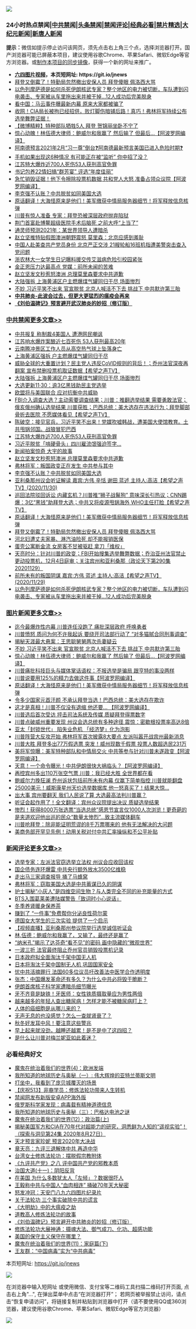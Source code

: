 ![](https://raw.githubusercontent.com/fqnews/bnews/master/64photo/fqnews-qr.jpg)

<div id="tt">
<h3>24小时热点禁闻|<a href="#%E4%B8%AD%E5%85%B1%E7%A6%81%E9%97%BB%E6%9B%B4%E5%A4%9A%E6%96%87%E7%AB%A0">中共禁闻</a>|<a href="#%E5%9B%BE%E7%89%87%E6%96%B0%E9%97%BB%E6%9B%B4%E5%A4%9A%E6%96%87%E7%AB%A0">头条禁闻</a>|<a href="#%E6%96%B0%E9%97%BB%E8%AF%84%E8%AE%BA%E6%9B%B4%E5%A4%9A%E6%96%87%E7%AB%A0">禁闻评论|<a href="#%E5%BF%85%E7%9C%8B%E7%BB%8F%E5%85%B8%E5%A5%BD%E6%96%87">经典必看|<a href="/video.md#%E7%A6%81%E7%89%87%E7%B2%BE%E9%80%89">禁片精选</a>|<a href="https://github.com/fqnews/djy/blob/master/gb/nf1351518.md#1">大纪元新闻</a>|<a href="https://github.com/fqnews/ntdtv/blob/master/gb/prog204.md#1">新唐人新闻</a></h3>
<div><b>提示：</b>微信如提示停止访问该网页，须先点击右上角三个点，选择浏览器打开。国产浏览器可能已屏蔽本项目，建议使用谷歌Chrome、苹果Safari、微软Edge等官方浏览器。或<a href="https://github.com/fqnews/bnews/blob/master/%E5%88%B6%E4%BD%9Cgit%E7%A6%81%E9%97%BB%E9%95%9C%E5%83%8F.md">制作本项目的同步镜像</a>，获得一个新的网址来推广。</div>
<ul>
<li><b><a href="http://d1.bdrive.tk/64.mp4" target="_blank">六四图片视频</a>，本页短网址: https://git.io/jnews</b></li>
<li><a href="/cbnews/20201130/1439437.md">拜登又倒霉了！特勤局忽然撤出安保人员 拜登傻眼 佩洛西大骂</a></li>
<li><a href="/comments/20201130/1439252.md">以色列摩萨德是如何杀死伊朗核武专家？整个地区的电力被切断，车队遭到闪电袭击、专家被从车里拖出来并被干掉…12人成功后完美脱身</a></li>
<li><a href="/finance/20201130/1439488.md">看中国：马云事件曝最新内幕 原来大家都被骗了</a></li>
<li><a href="/bannedvideo/20201130/1439653.md">收网！CIA局长被拘已经招供，败灯脚伤暗铺后路！真巧！弗林将军持续公布选举舞弊证据！</a></li>
<li><a href="/comments/20201130/1439469.md">【微博精粹】特种部队牺牲5人 拜登 贺锦丽坐卧不宁了</a></li>
<li><a href="/topimagenews/20201130/1439556.md">惊心动魄！林伍德大律师：鲍威尔和我赢了 然后输了 但最后...【阿波罗网编译】</a></li>
<li><a href="/bannedvideo/20201130/1439348.md">阿南德预言2021年2月“习一尊”倒台❓阿南德最新预言美国已进入危险时期❓</a></li>
<li><a href="/lifebaike/20201130/1439535.md">手机如果出现这6种情况 有可能正在被“监听” 你中招了没？</a></li>
<li><a href="/cbnews/20201130/1439584.md">江苏特大爆炸近700人死伤53人获刑高官免罪</a></li>
<li><a href="/cnnews/20201130/1439593.md">书记包养22情妇搞“群芳宴” 评选“年度佳丽”</a></li>
<li><a href="/cnnews/20201130/1439498.md">急忙销毁证据！他下令擦除投票机数据 共和党人大怒 准备占领众议院【阿波罗网编译】</a></li>
<li><a href="/cbnews/20201130/1439513.md">李克强不认账？中共脱贫如同美国大选</a></li>
<li><a href="/comments/20201130/1439481.md">原话翻译！大海怪原来是他们！美军缴获中情局服务器细节！将军释放信息核弹</a></li>
<li><a href="/cnnews/20201130/1439592.md">川普有惊人准备 专家：拜登恐被深层政府抛弃陷狱</a></li>
<li><a href="/cbnews/20201130/1439305.md">荆门首富赴博鳌超级医院手术后脑死 之前大呼“上当了”</a></li>
<li><a href="/comments/20201130/1439379.md">通灵师预测2021年：某世界领导人遭暗杀</a></li>
<li><a href="/comments/20201130/1439542.md">赵立坚推特贴假图澳洲朝野震怒 莫里森：北京应感到羞耻</a></li>
<li><a href="/headline/20201130/1439554.md">中国人赴美查共产党员身份 北京严正交涉 21艘轮船16班机指遭美警突击查入党问题</a></li>
<li><a href="/headline/20201130/1439651.md">浙农林大一女学生日记曝料援交传艾滋病危险引校园紧张</a></li>
<li><a href="/cnnews/20201130/1439594.md">金正恩压力达最高点 党媒：前所未闻的苦难</a></li>
<li><a href="/cbnews/20201130/1439567.md">赵立坚发文秒惹怒澳洲 总理莫里森要求中共道歉</a></li>
<li><a href="/cbnews/20201201/1439734.md">大陆强拆 上海黄浦区户主燃爆煤气罐同归于尽 场面惨烈</a></li>
<li><a href="/topimagenews/20201130/1439615.md">不妙 习近平笑不出来 官宣脱贫 北京人喊活不下去 挑战下 中共默许第三胎</a></li>
<li><b><a href="/comments/20200211/1275071.md" target="_blank">中共肺炎-此波会过去，但更大更猛烈的瘟疫会再来</a></b></li>
<li><b><a href="/comments/20200207/1272816.md" target="_blank">《刘伯温碑记》预言避开武汉肺炎的妙招（修订版）</a></b></li>
</ul>
</div>

<div class="catlist">
<h3><a href="/cbnews/" target="_blank">中共禁闻</a><span><a href="/cbnews/" target="_blank" rel="nofollow">更多文章>></a></span></h3>
<ul>
<li><a href="/cbnews/20201201/1439820.md" target="_blank">中共报复 称制裁4美国人 遭港网民嘲讽</a></li>
<li><a href="/cbnews/20201201/1439808.md" target="_blank">江苏响水爆炸案酿近七百死伤 53人获刑最高20年</a></li>
<li><a href="/cbnews/20201201/1439807.md" target="_blank">云南腾冲景区工作人员从高空热气球上坠落身亡</a></li>
<li><a href="/cbnews/20201201/1439806.md" target="_blank">上海黄浦区强拆 户主燃爆煤气罐同归于尽</a></li>
<li><a href="/cbnews/20201201/1439800.md" target="_blank">威胁全球的大重置计划？民主党人违反CoVID规则的背后！；乔州法官深夜再翻案 宣布禁删投票机取证数据【希望之声TV】</a></li>
<li><a href="/cbnews/20201201/1439734.md" target="_blank">大陆强拆 上海黄浦区户主燃爆煤气罐同归于尽 场面惨烈</a></li>
<li><a href="/cbnews/20201130/1439688.md" target="_blank">大选更新11·30：逾3亿黑钱助民主党选举</a></li>
<li><a href="/cbnews/20201130/1439658.md" target="_blank">欧盟将与美国联合 应对抗衡中共威胁</a></li>
<li><a href="/cbnews/20201130/1439644.md" target="_blank">FBI介入调查大选？主动索要调查结果；川普：推翻选举结果 需要勇敢法官；俄亥俄州确认选举结果 川普获胜；巴西总统：美大选存在违法行为；拜登脚部骨折去医院 不愿媒体看见【希望之声TV】</a></li>
<li><a href="/cbnews/20201130/1439643.md" target="_blank">陈破空：接见官兵，习近平笑不出来！党媒吹嘘韩战，遭美国大使馆教育。土共甩锅邻国。战狼冒犯巴西</a></li>
<li><a href="/cbnews/20201130/1439584.md" target="_blank">江苏特大爆炸近700人死伤53人获刑高官免罪</a></li>
<li><a href="/cbnews/20201130/1439574.md" target="_blank">习近平脱贫「啃硬骨头」四川雇流氓强迫签字…</a></li>
<li><a href="/cbnews/20201130/1439569.md" target="_blank">新闻拍案惊奇 大宇的故事</a></li>
<li><a href="/cbnews/20201130/1439567.md" target="_blank">赵立坚发文秒惹怒澳洲 总理莫里森要求中共道歉</a></li>
<li><a href="/cbnews/20201130/1439566.md" target="_blank">弗林将军：叛国政变正在发生 中共参与其中</a></li>
<li><a href="/cbnews/20201130/1439513.md" target="_blank">李克强不认账？中共脱贫如同美国大选</a></li>
<li><a href="/cbnews/20201130/1439499.md" target="_blank">亚利桑那州议会听证解读 嘉宾:方伟 辛恬 谢田 蓝述 主持人:高洁【希望之声TV】(2020/11/30)</a></li>
<li><a href="/cbnews/20201130/1439494.md" target="_blank">巡回法院驳回诉讼  内藏玄机？川普推“狮子战鬣狗” 意味深长引热议；CNN踢爆：3亿“黑钱”助拜登大选；中共又将疫源甩锅海外 WHO主任打脸【希望之声TV】</a></li>
<li><a href="/comments/20201130/1439481.md" target="_blank">原话翻译！大海怪原来是他们！美军缴获中情局服务器细节！将军释放信息核弹</a></li>
<li><a href="/cbnews/20201130/1439437.md" target="_blank">拜登又倒霉了！特勤局忽然撤出安保人员 拜登傻眼 佩洛西大骂</a></li>
<li><a href="/cbnews/20201130/1439408.md" target="_blank">河北妇遭丈夫家暴、淋汽油险死 却不能报销医保</a></li>
<li><a href="/cbnews/20201130/1439363.md" target="_blank">蛋壳公寓断金流 女房客不甘被驱赶 拿刀「维权」</a></li>
<li><a href="/cbnews/20201130/1439361.md" target="_blank">天亮时分：针对川普的政变；FBI开始搜集选举舞弊数据；乔治亚州法官禁止更动投票机，12月4日庭审；关注宾州和亚利桑那（政论天下第290集 20201129）</a></li>
<li><a href="/cbnews/20201130/1439359.md" target="_blank">前所未有的叛国阴谋 嘉宾:方伟 蓝述 主持人:高洁【希望之声TV】(2020/11/29)</a></li>
<li><a href="/comments/20201130/1439252.md" target="_blank">以色列摩萨德是如何杀死伊朗核武专家？整个地区的电力被切断，车队遭到闪电袭击、专家被从车里拖出来并被干掉…12人成功后完美脱身</a></li>

</ul>
</div>
<div class="catlist">
<h3><a href="/topimagenews/" target="_blank">图片新闻</a><span><a href="/topimagenews/" target="_blank" rel="nofollow">更多文章>></a></span></h3>
<ul>
<li><a href="/topimagenews/20201201/1439781.md" target="_blank">迄今最爆炸性内幕 川普连任没跑了 痛批深层政府 呼唤勇者</a></li>
<li><a href="/topimagenews/20201201/1439743.md" target="_blank">川普愤怒 质问为何不许我起诉 要绕开司法部行动了 “对多猫腻合同刑事调查”</a></li>
<li><a href="/topimagenews/20201201/1439730.md" target="_blank">揭秘天涯最大悬案：王思聪舅舅两次杀妻疑云</a></li>
<li><a href="/topimagenews/20201130/1439615.md" target="_blank">不妙 习近平笑不出来 官宣脱贫 北京人喊活不下去 挑战下 中共默许第三胎</a></li>
<li><a href="/topimagenews/20201130/1439556.md" target="_blank">惊心动魄！林伍德大律师：鲍威尔和我赢了 然后输了 但最后&#8230;【阿波罗网编译】</a></li>
<li><a href="/topimagenews/20201130/1439512.md" target="_blank">川普痛批科技巨头与媒体掌话语权：不报选举是骗局 跟亨特的事没两样</a></li>
<li><a href="/topimagenews/20201130/1439486.md" target="_blank">川普说要用125%的精力去做这件事【阿波罗网编译】</a></li>
<li><a href="/comments/20201130/1439481.md" target="_blank">原话翻译！大海怪原来是他们！美军缴获中情局服务器细节！将军释放信息核弹</a></li>
<li><a href="/topimagenews/20201130/1439454.md" target="_blank">令多少国家元首汗颜 不承认拜登当选！巴西总统：美大选存在欺诈</a></li>
<li><a href="/topimagenews/20201130/1439362.md" target="_blank">这才是真相！川普不仅没有退缩 他还要… 【阿波罗网编译】</a></li>
<li><a href="/topimagenews/20201130/1439300.md" target="_blank">川普选后首次受访 抨击司法系统及传媒 质疑拜登得票数字</a></li>
<li><a href="/topimagenews/20201130/1439290.md" target="_blank">川普点破威州重要发现 州议会选总统有多种途径 震惊：密歇根投票率高达8倍</a></li>
<li><a href="/topimagenews/20201130/1439271.md" target="_blank">亚太「封锁世代」 陷失业危机 「经济梦」化为泡影</a></li>
<li><a href="/topimagenews/20201130/1439243.md" target="_blank">川普阵营大反攻开始 弗林将军首次披露8大要点 左派叫嚣开战宾州最新消息</a></li>
<li><a href="/topimagenews/20201129/1439209.md" target="_blank">川普大胜 拜登多出77万假选票 突发！威州现数千假票 投票人数超选民231万</a></li>
<li><a href="/topimagenews/20201129/1439098.md" target="_blank">美将军惊曝：美军特种部队和中情局交火 中共等参与针对川普未遂政变【阿波罗网编译】</a></li>
<li><a href="/topimagenews/20201129/1439062.md" target="_blank">天意！一个命令曝光！中共伊朗很快大祸临头？【阿波罗网编译】</a></li>
<li><a href="/topimagenews/20201129/1438889.md" target="_blank">再控宾州多出110万张空气票 川普：我已经大胜 全世界都在看</a></li>
<li><a href="/topimagenews/20201129/1438851.md" target="_blank">鲍威尔力挽狂澜 乔州诉状包括前所未有内幕 仅赢下简单指控 川普就能翻盘</a></li>
<li><a href="/topimagenews/20201128/1438779.md" target="_blank">25000美元！威斯康星州天价选举数据库 他一怒真买了！结果大惊…</a></li>
<li><a href="/topimagenews/20201128/1438742.md" target="_blank">出大事 宾州要翻天 我们人民说了算 大选最高法判川普赢？</a></li>
<li><a href="/topimagenews/20201128/1438585.md" target="_blank">听证会起作用了！全文翻译：宾州众议院提出决议 质疑选举结果</a></li>
<li><a href="/comments/20201128/1438507.md" target="_blank">惨烈！获得8000万张选票“当选总统”感恩节宣言仅1000人次浏览！更奇葩的是夹道欢迎他出巡的民众“数量太惨烈”…致主流媒体翻车</a></li>
<li><a href="/topimagenews/20201128/1438467.md" target="_blank">川普呛拜登：除非能证明荒谬的8千万票哪来的 他有无法解决的大问题</a></li>
<li><a href="/topimagenews/20201128/1438318.md" target="_blank">美商务部开罕见先例！动用关税对付中共汇率操纵和不公平补贴</a></li>

</ul>
</div>
<div class="catlist">
<h3><a href="/comments/" target="_blank">新闻评论</a><span><a href="/comments/" target="_blank" rel="nofollow">更多文章>></a></span></h3>
<ul>
<li><a href="/comments/20201201/1439815.md" target="_blank">选举专家：左派法官窃选举立法权 州议会应收回该权</a></li>
<li><a href="/comments/20201201/1439814.md" target="_blank">国企债务连环爆雷 中共央行额外放水3500亿维稳</a></li>
<li><a href="/comments/20201201/1439797.md" target="_blank">走出马三家调查报导 捅了马蜂窝</a></li>
<li><a href="/comments/20201201/1439788.md" target="_blank">弗林将军：窃取美国大选是中共蓄谋已久的阴谋</a></li>
<li><a href="/comments/20201201/1439787.md" target="_blank">护士揭秘“小灰人”是四维空间生物？与人类完全不同的补充能量的方式</a></li>
<li><a href="/comments/20201201/1439786.md" target="_blank">BTS入围葛莱美遭陆媒警告「致词时小心说话」</a></li>
<li><a href="/comments/20201201/1439785.md" target="_blank">冬季养肾暖身保养茶</a></li>
<li><a href="/comments/20201201/1439767.md" target="_blank">赚到了 “一件事”免费帮你分泌良性荷尔蒙</a></li>
<li><a href="/comments/20201201/1439748.md" target="_blank">德国女大学生的三次实验 提供了一个启示</a></li>
<li><a href="/comments/20201201/1439735.md" target="_blank">【视频直播】亚利桑那州参议院举行选举诚信听证会</a></li>
<li><a href="/comments/20201130/1439717.md" target="_blank">林.伍德：鲍威尔和我赢了，又输了，最终还是赢了</a></li>
<li><a href="/comments/20201130/1439716.md" target="_blank">“纳米孔”揭示了达芬奇“看不见”的密码 画中隐藏的“微观世界”</a></li>
<li><a href="/comments/20201130/1439686.md" target="_blank">一波三折 法官最终阻止乔州官员销毁投票机记录</a></li>
<li><a href="/comments/20201130/1439627.md" target="_blank">日本政府拟全面淘汰千架中国无人机</a></li>
<li><a href="/comments/20201130/1439624.md" target="_blank">日本将淘汰千架中国制无人机 巩固国家安全</a></li>
<li><a href="/comments/20201130/1439623.md" target="_blank">忧中共活摘罪行 法国60多位议员吁改善法中医学合作透明度</a></li>
<li><a href="/comments/20201130/1439620.md" target="_blank">张杰：中国爆发革命还有多久？为什么中共必将毁于脆断？</a></li>
<li><a href="/comments/20201130/1439599.md" target="_blank">伊朗首席核子科学家遭暗杀细节曝光</a></li>
<li><a href="/comments/20201130/1439598.md" target="_blank">牙不齐竟是缺铁！牙医师：女性铁质摄取量应为男性两倍</a></li>
<li><a href="/comments/20201130/1439597.md" target="_blank">越来越多的年轻人查出糖尿病！怎样才能不被糖尿病盯上？</a></li>
<li><a href="/comments/20201130/1439578.md" target="_blank">人体的癌细胞是从哪儿来的？</a></li>
<li><a href="/comments/20201130/1439577.md" target="_blank">无声无息的也没感觉？怎么一查就肾衰了？</a></li>
<li><a href="/comments/20201130/1439576.md" target="_blank">秋冬好发耳中风！要注意这些警兆</a></li>
<li><a href="/comments/20201130/1439575.md" target="_blank">早上起来就没劲，越睡还越累！是不是中了这四招？</a></li>
<li><a href="/comments/20201130/1439553.md" target="_blank">是什么让川普对梅兰妮亚如此着迷？</a></li>

</ul>
</div>

<div class="catlist">
<h3>必看经典好文</h3>
<ul>
<li><a href="/topimagenews/20180522/946266.md" target="_blank">魔鬼在统治着我们的世界(4)：欧洲发端</a></li>
<li><a href="/tculture/xiulian/20170611/772817.md" target="_blank">我所知道的地球历史与奥秘（一）: 伟大辉煌的亚特兰蒂斯文明</a></li>
<li><a href="/comments/20201015/1414242.md" target="_blank">打坐中，我看到了庞贝城覆灭的场景</a></li>
<li><a href="/cbnews/20200518/1330564.md" target="_blank">【庆祝513】非裔学员：修炼法轮功带来人生转机</a></li>
<li><a href="/comments/20200627/783266.md" target="_blank">禁闻网发布新版安卓APP海外版</a></li>
<li><a href="/cbnews/20200823/1384378.md" target="_blank">俄罗斯科学家发现：病毒载有精神道德信息</a></li>
<li><a href="/tculture/xiulian/20170726/797589.md" target="_blank">我所知道的地球历史与奥秘（三）：巴格达电池之谜</a></li>
<li><a href="/topimagenews/20180601/951286.md" target="_blank">魔鬼在统治着我们的世界(12)：政治篇(上)</a></li>
<li><a href="/cbnews/20200828/1386804.md" target="_blank">揭秘美国军方和CIA在70年代对超能力的研究，洞悉鲜为人知的“遥视实验”！（探索与洞见第24集 2020年8月27日）</a></li>
<li><a href="/topimagenews/20200513/1327828.md" target="_blank">天才预言家珍妮 预言2020年大决战</a></li>
<li><a href="/comments/20131119/1029445.md" target="_blank">章天亮：九评三退解体中共 再造中华</a></li>
<li><a href="/cbnews/20200610/1342772.md" target="_blank">台湾女士修炼法轮功：摆脱假宗教附体</a></li>
<li><a href="/bookonline/20131116/201047.md" target="_blank">《九评共产党》之八 评中国共产党的邪教本质</a></li>
<li><a href="/cbnews/20180317/915893.md" target="_blank">治国大道(十一)：阴阳反背</a></li>
<li><a href="/comments/20200427/1319933.md" target="_blank">在美国 为什么多数犹太人「左倾」？数据很吓人</a></li>
<li><a href="/cbnews/20200730/1371580.md" target="_blank">王毅称中共与中国人“血肉相连” 捅破70年天大秘密</a></li>
<li><a href="/comments/20200604/783200.md" target="_blank">怒发冲冠：天安门八九六四图片纪录片</a></li>
<li><a href="/cbnews/20200703/1354907.md" target="_blank">关于法轮功 三个事实破除中共的谎言</a></li>
<li><a href="/comments/20200203/1269785.md" target="_blank">《大明劫》中的大瘟疫之劫</a></li>
<li><a href="/comments/20200805/1375080.md" target="_blank">道教高人修炼法轮功的故事</a></li>
<li><a href="/comments/20200207/1272816.md" target="_blank">《刘伯温碑记》预言避开中共肺炎的妙招（修订版）</a></li>
<li><a href="/comments/20191203/1234383.md" target="_blank">修炼法轮功大展神通：摄魂大法、御气成刀、化功、超感功能</a></li>
<li><a href="/lifebaike/20200520/1331379.md" target="_blank">美国的保守主义保守在哪里？</a></li>
<li><a href="/topimagenews/20180530/950691.md" target="_blank">魔鬼在统治着我们的世界(11)：家庭篇(下)</a></li>
<li><a href="/comments/20200318/1295755.md" target="_blank">王友群：“中国病毒”实为“中共病毒”</a></li>

</ul>
</div>

本页短网址: https://git.io/jnews

![](https://raw.githubusercontent.com/fqnews/bnews/master/64photo/fqnews-qr.jpg)

在浏览器中输入短网址 或使用微信、支付宝等二维码工具扫描二维码打开页面, 点击右上角"...", 在弹出菜单中点击“在浏览器打开”； 若网页被举报禁止访问，请点击“恢复申请访问”，将链接复制并粘贴到浏览器中打开（请不要使用QQ或360浏览器，建议使用谷歌Chrome、苹果Safari、微软Edge等官方浏览器）

![](https://raw.githubusercontent.com/fqnews/bnews/master/64photo/wx.jpg)